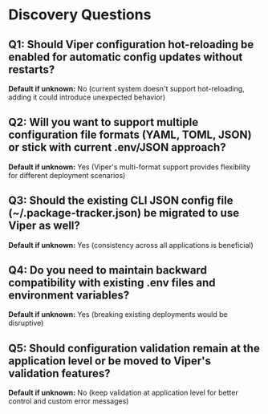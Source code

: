 # Discovery Questions

## Q1: Should Viper configuration hot-reloading be enabled for automatic config updates without restarts?
**Default if unknown:** No (current system doesn't support hot-reloading, adding it could introduce unexpected behavior)

## Q2: Will you want to support multiple configuration file formats (YAML, TOML, JSON) or stick with current .env/JSON approach?
**Default if unknown:** Yes (Viper's multi-format support provides flexibility for different deployment scenarios)

## Q3: Should the existing CLI JSON config file (~/.package-tracker.json) be migrated to use Viper as well?
**Default if unknown:** Yes (consistency across all applications is beneficial)

## Q4: Do you need to maintain backward compatibility with existing .env files and environment variables?
**Default if unknown:** Yes (breaking existing deployments would be disruptive)

## Q5: Should configuration validation remain at the application level or be moved to Viper's validation features?
**Default if unknown:** No (keep validation at application level for better control and custom error messages)